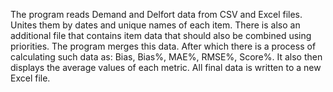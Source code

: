 The program reads Demand and Delfort data from CSV and Excel files. Unites them by dates and unique names of each item.
There is also an additional file that contains item data that should also be combined using priorities. The program merges this data.
After which there is a process of calculating such data as: Bias, Bias%, MAE%, RMSE%, Score%. 
It also then displays the average values ​​of each metric. All final data is written to a new Excel file.
